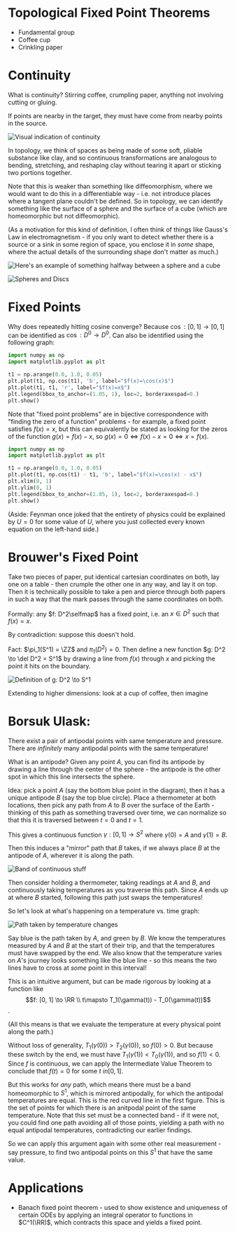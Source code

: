 # Topological Fixed Point Theorems

- Fundamental group
- Coffee cup
- Crinkling paper

# Continuity
What is continuity? Stirring coffee, crumpling paper, anything not involving cutting or gluing.

If points are nearby in the target, they must have come from nearby points in the source.

![Visual indication of continuity](assets/TopologicalFixedPointTheorems-fa1fa.png)

In topology, we think of spaces as being made of some soft, pliable substance like clay, and so continuous transformations are analogous to bending, stretching, and reshaping clay without tearing it apart or sticking two portions together.

Note that this is weaker than something like diffeomorphism, where we would want to do this in a differentiable way - i.e. not introduce places where a tangent plane couldn't be defined. So in topology, we can identify something like the surface of a sphere and the surface of a cube (which are homeomorphic but not diffeomorphic).

(As a motivation for this kind of definition, I often think of things like Gauss's Law in electromagnetism - if you only want to detect whether there is a source or a sink in some region of space, you enclose it in _some_ shape, where the actual details of the surrounding shape don't matter as much.)

![Here's an example of something halfway between a sphere and a cube](assets/TopologicalFixedPointTheorems-045d7.png)



![Spheres and Discs](assets/TopologicalFixedPointTheorems-55c1f.png)

# Fixed Points

Why does repeatedly hitting cosine converge? Because $\cos: [0, 1] \to [0, 1]$ can be identified as $\cos: D^0 \to D^0$. Can also be identified using the following graph:

```python {cmd=true matplotlib=true}
import numpy as np
import matplotlib.pyplot as plt

t1 = np.arange(0.0, 1.0, 0.05)
plt.plot(t1, np.cos(t1), 'b', label="$f(x)=\cos(x)$")
plt.plot(t1, t1, 'r', label="$f(x)=x$")
plt.legend(bbox_to_anchor=(1.05, 1), loc=2, borderaxespad=0.)
plt.show()
```

Note that "fixed point problems" are in bijective correspondence with "finding the zero of a function" problems - for example, a fixed point satisfies $f(x) = x$, but this can equivalently be stated as looking for the zeros of the function $g(x) = f(x) - x$, so $g(x) = 0 \iff f(x) -x = 0 \iff x = f(x)$.

```python {cmd=true matplotlib=true}
import numpy as np
import matplotlib.pyplot as plt

t1 = np.arange(0.0, 1.0, 0.05)
plt.plot(t1, np.cos(t1) - t1, 'b', label="$f(x)=\cos(x) - x$")
plt.xlim(0, 1)
plt.ylim(0, 1)
plt.legend(bbox_to_anchor=(1.05, 1), loc=2, borderaxespad=0.)
plt.show()
```

(Aside: Feynman once joked that the entirety of physics could be explained by $U = 0$ for some value of $U$, where you just collected every known equation on the left-hand side.)


# Brouwer's Fixed Point
Take two pieces of paper, put identical cartesian coordinates on both, lay one on a table - then crumple the other one in any way, and lay it on top. Then it is technically possible to take a pen and pierce through both papers in such a way that the mark passes through the same coordinates on both.

Formally: any $f: D^2\selfmap$ has a fixed point, i.e. an $x\in D^2$ such that $f(x) = x$.

By contradiction: suppose this doesn't hold.

Fact: $\pi_1(S^1) = \ZZ$ and $\pi_1(D^2) = 0$. Then define a new function $g: D^2 \to \del D^2 = S^1$ by drawing a line from $f(x)$ through $x$ and picking the point it hits on the boundary.

![Definition of $g: D^2 \to S^1$](assets/TopologicalFixedPointTheorems-7bba3.png)

Extending to higher dimensions: look at a cup of coffee, then imagine


# Borsuk Ulask:

There exist a pair of antipodal points with same temperature and pressure. There are _infinitely_ many antipodal points with the same temperature!

What is an antipode? Given any point $A$, you can find its antipode by drawing a line through the center of the sphere - the antipode is the other spot in which this line intersects the sphere.

Idea: pick a point $A$ (say the bottom blue point in the diagram), then it has a unique antipode $B$ (say the top blue circle). Place a thermometer at both locations, then pick any path from $A$ to $B$ over the surface of the Earth - thinking of this path as something traversed over time, we can normalize so that this it is traversed between $t=0$ and $t=1$.

This gives a continuous function $\gamma: [0, 1] \to S^2$ where $\gamma(0) = A$ and $\gamma(1) = B$.

Then this induces a "mirror" path that $B$ takes, if we always place $B$ at the antipode of $A$, wherever it is along the path.

![Band of continuous stuff](assets/TopologicalFixedPointTheorems-b44b2.png)

Then consider holding a thermometer, taking readings at $A$ and $B$, and continuously taking temperatures as you traverse this path. Since $A$ ends up at where $B$ started, following this path just swaps the temperatures!

So let's look at what's happening on a temperature vs. time graph:

![Path taken by temperature changes](assets/TopologicalFixedPointTheorems-e539d.png)

Say blue is the path taken by $A$, and green by $B$. We know the temperatures measured by $A$ and $B$ at the start of their trip, and that the temperatures must have swapped by the end. We also know that the temperature varies on $A$'s journey looks something like the blue line - so this means the two lines have to cross at _some_ point in this interval!

This is an intuitive argument, but can be made rigorous by looking at a function like
$$f: [0, 1] \to \RR \\ t\mapsto  T_1(\gamma(t)) - T_0(\gamma(t))$$.

(All this means is that we evaluate the temperature at every physical point along the path.)

Without loss of generality, $T_1(\gamma(0)) > T_2(\gamma(0))$, so $f(0) > 0$. But because these switch by the end, we must have $T_1(\gamma(1)) < T_0(\gamma(1))$, and so $f(1) < 0$. Since $f$ is continuous, we can apply the Intermediate Value Theorem to conclude that $f(t) = 0$ for some $t\ in [0,1]$.

But this works for _any_ path, which means there must be a band homeomorphic to $S^1$, which is mirrored antipodally, for which the antipodal temperatures are equal. This is the red curved line in the first figure. This is the set of points for which there is an anitpodal point of the same temperature. Note that this set must be a connected band - if it were not, you could find one path avoiding all of those points, yielding a path with no equal antipodal temperatures, contradicting our earlier findings.

So we can apply this argument again with some other real measurement - say pressure, to find two antipodal points on this $S^1$ that have the same value.


# Applications

- Banach fixed point theorem - used to show existence and uniqueness of certain ODEs by applying an integral operator to functions in $C^1(\RR)$, which contracts this space and yields a fixed point.
